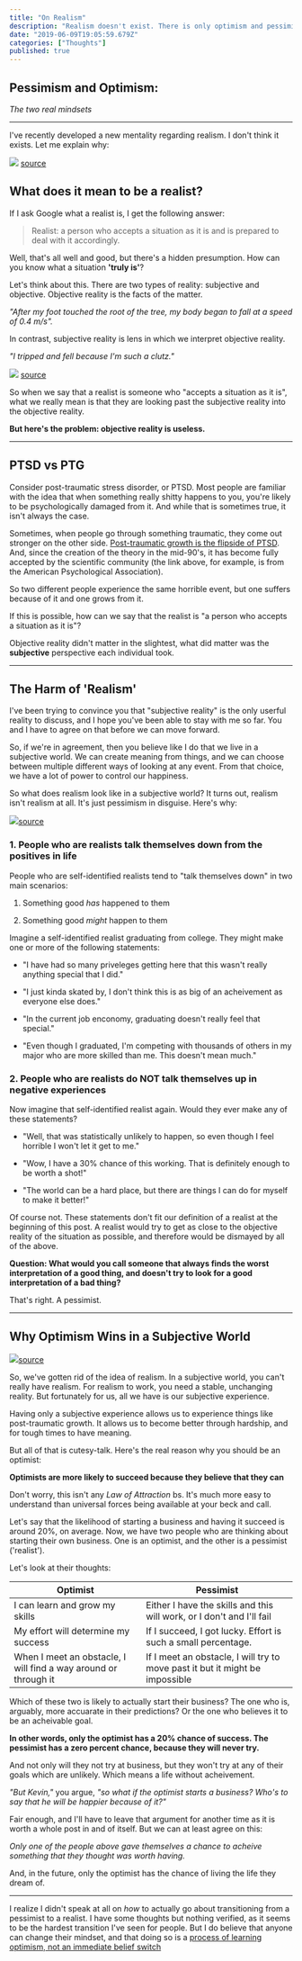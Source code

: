 ```yaml
---
title: "On Realism"
description: "Realism doesn't exist. There is only optimism and pessimism, and pessimism is wrong."
date: "2019-06-09T19:05:59.679Z"
categories: ["Thoughts"]
published: true
---
```


## Pessimism and Optimism: 

_The two real mindsets_

---

I've recently developed a new mentality regarding realism. I don't think it exists. Let me explain why:

![](image.png) [source](https://www.google.com/url?sa=i&source=images&cd=&ved=2ahUKEwjfrOvPvN3iAhUB7awKHWiWAeEQjxx6BAgBEAI&url=https%3A%2F%2Fwww.adgebra.in%2Fdigital-marketing%2Fsecret-ingredient-for-digital-marketing-strategy-realism-or-optimism%2F&psig=AOvVaw0CQZxLPiXyH6HVeUis7G-s&ust=1560206500474242)

## What does it mean to be a realist?

If I ask Google what a realist is, I get the following answer: 

> Realist: a person who accepts a situation as it is and is prepared to deal with it accordingly.

Well, that's all well and good, but there's a hidden presumption. How can you know what a situation **'truly is'**? 

Let's think about this. There are two types of reality: subjective and objective. Objective reality is the facts of the matter. 

_"After my foot touched the root of the tree, my body began to fall at a speed of 0.4 m/s"._

In contrast, subjective reality is lens in which we interpret objective reality. 

_"I tripped and fell because I'm such a clutz."_

![](objective-vs-subjective.jpg)
[source](https://www.yesvedanta.com/wp-content/uploads/2018/10/objective-subjective-isvara-jiva-srsti.jpg)

So when we say that a realist is someone who "accepts a situation as it is", what we really mean is that they are looking past the subjective reality into the objective reality. 

**But here's the problem: objective reality is useless.**

---

## PTSD vs PTG

Consider post-traumatic stress disorder, or PTSD. Most people are familiar with the idea that when something really shitty happens to you, you're likely to be psychologically damaged from it. And while that is sometimes true, it isn't always the case. 

Sometimes, when people go through something traumatic, they come out stronger on the other side. [Post-traumatic growth is the flipside of PTSD](https://www.apa.org/monitor/2016/11/growth-trauma). And, since the creation of the theory in the mid-90's, it has become fully accepted by the scientific community (the link above, for example, is from the American Psychological Association).

So two different people experience the same horrible event, but one suffers because of it and one grows from it.

If this is possible, how can we say that the realist is "a person who accepts a situation as it is"? 

Objective reality didn't matter in the slightest, what did matter was the **subjective** perspective each individual took.

---

## The Harm of 'Realism'

I've been trying to convince you that "subjective reality" is the only userful reality to discuss, and I hope you've been able to stay with me so far. You and I have to agree on that before we can move forward. 

So, if we're in agreement, then you believe like I do that we live in a subjective world. We can create meaning from things, and we can choose between multiple different ways of looking at any event. From that choice, we have a lot of power to control our happiness. 

So what does realism look like in a subjective world? It turns out, realism isn't realism at all. It's just pessimism in disguise. Here's why:

![](depressed-realism.jpg)[source](https://www.affinitysm.com/wp-content/uploads/2011/07/depresion_4-1.jpg)

### 1. People who are realists talk themselves down from the positives in life

People who are self-identified realists tend to "talk themselves down" in two main scenarios:

1. Something good _has_ happened to them

2. Something good _might_ happen to them

Imagine a self-identified realist graduating from college. They might make one or more of the following statements:

* "I have had so many priveleges getting here that this wasn't really anything special that I did."

* "I just kinda skated by, I don't think this is as big of an acheivement as everyone else does."

* "In the current job enconomy, graduating doesn't really feel that special."

* "Even though I graduated, I'm competing with thousands of others in my major who are more skilled than me. This doesn't mean much."

### 2. People who are realists do NOT talk themselves up in negative experiences

Now imagine that self-identified realist again. Would they ever make any of these statements?

* "Well, that was statistically unlikely to happen, so even though I feel horrible I won't let it get to me."

* "Wow, I have a 30% chance of this working. That is definitely enough to be worth a shot!"

* "The world can be a hard place, but there are things I can do for myself to make it better!"

Of course not. These statements don't fit our definition of a realist at the beginning of this post. A realist would try to get as close to the objective reality of the situation as possible, and therefore would be dismayed by all of the above.

**Question: What would you call someone that always finds the worst interpretation of a good thing, and doesn't try to look for a good interpretation of a bad thing?**

That's right. A pessimist.

---

## Why Optimism Wins in a Subjective World

![](optimism.png)[source](https://matthewlevy.me/wp-content/uploads/2017/12/Explanatory-Style-Seligman-Optimism-Positive-Psychology.png)

So, we've gotten rid of the idea of realism. In a subjective world, you can't really have realism. For realism to work, you need a stable, unchanging reality. But fortunately for us, all we have is our subjective experience.

Having only a subjective experience allows us to experience things like post-traumatic growth. It allows us to become better through hardship, and for tough times to have meaning. 

But all of that is cutesy-talk. Here's the real reason why you should be an optimist:

**Optimists are more likely to succeed because they believe that they can**

Don't worry, this isn't any _Law of Attraction_ bs. It's much more easy to understand than universal forces being available at your beck and call.

Let's say that the likelihood of starting a business and having it succeed is around 20%, on average. Now, we have two people who are thinking about starting their own business. One is an optimist, and the other is a pessimist ('realist').

Let's look at their thoughts:

| Optimist | Pessimist |
|-----------------------------------------------------------------|-----------------------------------------------------------------------------|
| I can learn and grow my skills | Either I have the skills and this will work, or I don't and I'll fail |
| My effort will determine my success | If I succeed, I got lucky. Effort is such a small percentage. |
| When I meet an obstacle, I will find a way around or through it | If I meet an obstacle, I will try to move past it but it might be impossible |

Which of these two is likely to actually start their business? The one who is, arguably, more accuarate in their predictions? Or the one who believes it to be an acheivable goal.

**In other words, only the optimist has a 20% chance of success. The pessimist has a zero percent chance, because they will never try.**

And not only will they not try at business, but they won't try at any of their goals which are unlikely. Which means a life without acheivement.

_"But Kevin,"_ you argue, _"so what if the optimist starts a business? Who's to say that he will be happier because of it?"_

Fair enough, and I'll have to leave that argument for another time as it is worth a whole post in and of itself. But we can at least agree on this:

_Only one of the people above gave themselves a chance to acheive something that they thought was worth having._ 

And, in the future, only the optimist has the chance of living the life they dream of.

---

I realize I didn't speak at all on _how_ to actually go about transitioning from a pessimist to a realist. I have some thoughts but nothing verified, as it seems to be the hardest transition I've seen for people. But I do believe that anyone can change their mindset, and that doing so is a [process of learning optimism, not an immediate belief switch](https://www.youtube.com/watch?v=2hHNq45rEnU)